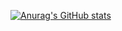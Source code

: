 [![Anurag's GitHub stats](https://github-readme-stats.vercel.app/api?username=landonpipkin97&count_private=true&hide=stars,issues&bg_color=282a36&title_color=f8f8f2&border_color=6272a4&icon_color=f8f8f2&text_color=f8f8f2)](https://github.com/anuraghazra/github-readme-stats)
